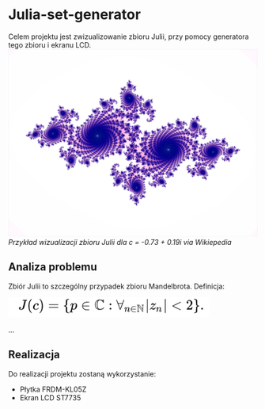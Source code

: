 # Julia-set-generator
  Celem projektu jest zwizualizowanie zbioru Julii, przy pomocy generatora tego zbioru i ekranu LCD.
 ![definition](Julia-set-visualisation-example.png)
  *Przykład wizualizacji zbioru Julii dla c = -0.73 + 0.19i via Wikiepedia*
## Analiza problemu
  Zbiór Julii to szczególny przypadek zbioru Mandelbrota. Definicja: 
  
![definition](Julia-set-definition.png)
  
  ...
  
## Realizacja
  Do realizacji projektu zostaną wykorzystanie:
- Płytka FRDM-KL05Z
- Ekran LCD ST7735
